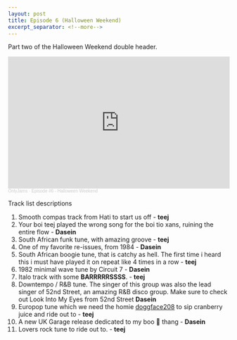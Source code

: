 ```yaml
---
layout: post
title: Episode 6 (Halloween Weekend)
excerpt_separator: <!--more-->
---
```

Part two of the Halloween Weekend double header. 
<iframe width="100%" height="300" scrolling="no" frameborder="no" allow="autoplay" src="https://w.soundcloud.com/player/?url=https%3A//api.soundcloud.com/tracks/921682489&color=%23ff5500&auto_play=false&hide_related=true&show_comments=false&show_user=true&show_reposts=false&show_teaser=true&visual=true"></iframe><div style="font-size: 10px; color: #cccccc;line-break: anywhere;word-break: normal;overflow: hidden;white-space: nowrap;text-overflow: ellipsis; font-family: Interstate,Lucida Grande,Lucida Sans Unicode,Lucida Sans,Garuda,Verdana,Tahoma,sans-serif;font-weight: 100;"><a href="https://soundcloud.com/onlyjamsradio" title="OnlyJams" target="_blank" style="color: #cccccc; text-decoration: none;">OnlyJams</a> · <a href="https://soundcloud.com/onlyjamsradio/episode-6" title="Episode #6 - Halloween Weekend" target="_blank" style="color: #cccccc; text-decoration: none;">Episode #6 - Halloween Weekend</a></div>
<!--more-->

Track list descriptions
1. Smooth compas track from Hati to start us off - **teej**
2. Your boi teej played the wrong song for the boi tio xans, ruining the entire flow - **Dasein**
3. South African funk tune, with amazing groove - **teej**
4. One of my favorite re-issues, from 1984 - **Dasein**
5. South African boogie tune, that is catchy as hell. The first time i heard this i must have played it on repeat like 4 times in a row - **teej**
6. 1982 minimal wave tune by Circuit 7 - **Dasein**
7. Italo track with some **BARRRRRSSSS**. - **teej**
8. Downtempo / R&B tune. The singer of this group was also the lead singer of 52nd Street, an amazing R&B disco group. Make sure to check out Look Into My Eyes from 52nd Street **Dasein**
9. Europop tune which we need the homie [doggface208](https://www.instagram.com/doggface208/) to sip cranberry juice and ride out to - **teej**
10. A new UK Garage release dedicated to my boo 👻 thang - **Dasein**
11. Lovers rock tune to ride out to. - **teej**



